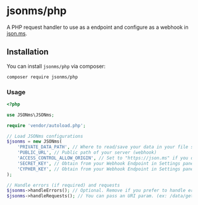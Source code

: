 # jsonms/php

A PHP request handler to use as a endpoint and configure as a webhook in [json.ms](https://json.ms).

## Installation

You can install `jsonms/php` via composer:

```sh
composer require jsonms/php
```

### Usage
```php
<?php

use JSONms\JSONms;

require 'vendor/autoload.php';

// Load JSONms configurations
$jsonms = new JSONms(
    'PRIVATE_DATA_PATH', // Where to read/save your data in your file system?
    'PUBLIC_URL', // Public path of your server (webhook)
    'ACCESS_CONTROL_ALLOW_ORIGIN', // Set to "https://json.ms" if you do not need your own instance of JSON.ms. You can add multiple URLs by seperating them by a comma.
    'SECRET_KEY', // Obtain from your Webhook Endpoint in Settings panel in Advanced mode.
    'CYPHER_KEY', // Obtain from your Webhook Endpoint in Settings panel in Advanced mode.
);

// Handle errors (if required) and requests
$jsonms->handleErrors(); // Optional. Remove if you prefer to handle errors yourself.
$jsonms->handleRequests(); // You can pass an URI param. (ex: /data/get/YOUR_HASH)
```
